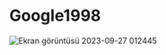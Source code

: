 # Google1998
![Ekran görüntüsü 2023-09-27 012445](https://github.com/sedanuroz/Google1998/assets/107482055/8cbeae3f-f006-4b30-81ac-5c783b4f4559)
